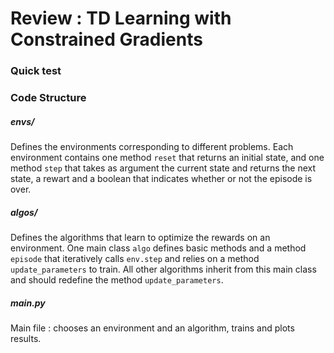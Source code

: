 # Review : TD Learning with Constrained Gradients

### Quick test

### Code Structure

##### envs/
Defines the environments corresponding to different problems. Each environment contains one method `reset` that returns an initial state, and one method `step` that takes as argument the current state and returns the next state, a rewart and a boolean that indicates whether or not the episode is over.

##### algos/
Defines the algorithms that learn to optimize the rewards on an environment. One main class `algo` defines basic methods and a method `episode` that iteratively calls `env.step` and relies on a method `update_parameters` to train. All other algorithms inherit from this main class and should redefine the method `update_parameters`.

##### main.py
Main file : chooses an environment and an algorithm, trains and plots results.
